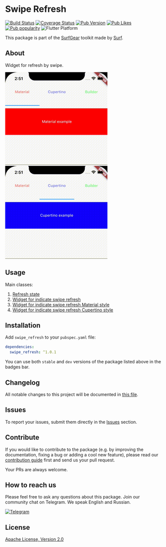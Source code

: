 # Swipe Refresh

[![Build Status](https://shields.io/github/workflow/status/surfstudio/SurfGear/build?logo=github&logoColor=white)](https://github.com/surfstudio/flutter-swipe-refresh)
[![Coverage Status](https://img.shields.io/codecov/c/github/surfstudio/SurfGear?flag=swipe_refresh&logo=codecov&logoColor=white)](https://app.codecov.io/gh/surfstudio/flutter-swipe-refresh)
[![Pub Version](https://img.shields.io/pub/v/swipe_refresh?logo=dart&logoColor=white)](https://pub.dev/packages/swipe_refresh)
[![Pub Likes](https://badgen.net/pub/likes/swipe_refresh)](https://pub.dev/packages/swipe_refresh)
[![Pub popularity](https://badgen.net/pub/popularity/swipe_refresh)](https://pub.dev/packages/swipe_refresh/score)
![Flutter Platform](https://badgen.net/pub/flutter-platform/swipe_refresh)

This package is part of the [SurfGear](https://github.com/surfstudio/SurfGear) toolkit made by [Surf](https://surf.ru).

## About

Widget for refresh by swipe.

![](media/material.gif)
![](media/cupertino.gif)

## Usage

Main classes:

1. [Refresh state](lib/src/swipe_refresh_state.dart)
2. [Widget for indicate swipe refresh](lib/src/swipe_refresh.dart)
3. [Widget for indicate swipe refresh Material style](lib/src/material_swipe_refresh.dart)
4. [Widget for indicate swipe refresh Cupertino style](lib/src/cupertino_swipe_refresh.dart)

## Installation

Add `swipe_refresh` to your `pubspec.yaml` file:

```yaml
dependencies:
  swipe_refresh: ^1.0.1
```

You can use both `stable` and `dev` versions of the package listed above in the badges bar.

## Changelog

All notable changes to this project will be documented in [this file](./CHANGELOG.md).

## Issues

To report your issues, submit them directly in the [Issues](https://github.com/surfstudio/flutter-swipe-refresh/issues) section.

## Contribute

If you would like to contribute to the package (e.g. by improving the documentation, fixing a bug or adding a cool new feature), please read our [contribution guide](./CONTRIBUTING.md) first and send us your pull request.

Your PRs are always welcome.

## How to reach us

Please feel free to ask any questions about this package. Join our community chat on Telegram. We speak English and Russian.

[![Telegram](https://img.shields.io/badge/chat-on%20Telegram-blue.svg)](https://t.me/SurfGear)

## License

[Apache License, Version 2.0](https://www.apache.org/licenses/LICENSE-2.0)
